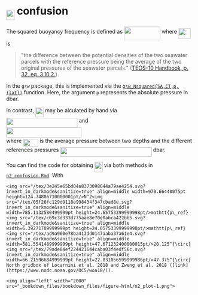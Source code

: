 # <img src="/tex/4c87ee198ded31321f89b44a38a0ad5a.svg?invert_in_darkmode&sanitize=true" align=middle width=21.552516149999988pt height=26.76175259999998pt/> confusion

The squared buoyancy frequency is defined as <img src="/tex/bd2177a908f1cd4fc2ab2dd25029bfff.svg?invert_in_darkmode&sanitize=true" align=middle width=96.71016959999999pt height=35.76220559999998pt/> where <img src="/tex/3f5d596c61b4bf3d7b4fe363ddd43d6d.svg?invert_in_darkmode&sanitize=true" align=middle width=32.28892919999999pt height=27.6567522pt/> is 
> "the difference between the potential densities of the two seawater parcels with the reference pressure being the average of the two original pressures of the seawater parcels." ([TEOS-10 Handbook, p. 32, eq. 3.10.2.](http://www.teos-10.org/pubs/TEOS-10_Manual.pdf)).

In the `gsw` package, this is implemented via the [`gsw_Nsquared(SA,CT,p,{lat})`](http://www.teos-10.org/pubs/gsw/html/gsw_Nsquared.html) function. Here, the argument `p` represents the absolute pressure in dbar.

In contrast, <img src="/tex/4c87ee198ded31321f89b44a38a0ad5a.svg?invert_in_darkmode&sanitize=true" align=middle width=21.552516149999988pt height=26.76175259999998pt/> may be alculated by hand via<br> 
<img src="/tex/23b83c12a18bbd188b918ace0f62f775.svg?invert_in_darkmode&sanitize=true" align=middle width=190.47030254999999pt height=24.65753399999998pt/> and <br>
<img src="/tex/0730cb95f7253f610e13686db8847038.svg?invert_in_darkmode&sanitize=true" align=middle width=201.38358899999997pt height=27.6567522pt/><br>
where <img src="/tex/7ed3103a1e05c3ecd552a24db69222e2.svg?invert_in_darkmode&sanitize=true" align=middle width=40.43809109999999pt height=20.09134050000002pt/> is the average pressure between two depths and the different references pressures <img src="/tex/94500c9bc37dbd222043219a34cb0175.svg?invert_in_darkmode&sanitize=true" align=middle width=244.0912221pt height=24.65753399999998pt/> dbar.

You can find the code for obtaining <img src="/tex/4c87ee198ded31321f89b44a38a0ad5a.svg?invert_in_darkmode&sanitize=true" align=middle width=21.552516149999988pt height=26.76175259999998pt/> via both methods in [`n2_confusion.Rmd`](https://github.com/chrisdane/n2_confusion/blob/master/n2_confusion.Rmd). With
```
<img src="/tex/3e245e65bd04a8373098644a79ae4254.svg?invert_in_darkmode&sanitize=true" align=middle width=970.66440075pt height=124.74886710000001pt/>N^2<img src="/tex/05f26fc129d9118e998434f347cbad8e.svg?invert_in_darkmode&sanitize=true" align=middle width=785.1132580499999pt height=24.65753399999998pt/>mathtt{p\_ref}<img src="/tex/c69c3d333d775aae8e70e0abca422bb5.svg?invert_in_darkmode&sanitize=true" align=middle width=6.39271709999999pt height=24.65753399999998pt/>mathtt{p\_ref}<img src="/tex/ad9a960e78ba413dd0147aaba37a61e4.svg?invert_in_darkmode&sanitize=true" align=middle width=581.5541489999999pt height=47.671232400000015pt/>20.125^{\circ}<img src="/tex/79ade84ef224421644caba03f4edf56c.svg?invert_in_darkmode&sanitize=true" align=middle width=66.21596684999999pt height=22.831056599999986pt/>47.375^{\circ} North gridbox of Locarnini et al. 2018 and Zweng et al. 2018 ([link](https://www.nodc.noaa.gov/OC5/woa18/)).

<img align="left" width="2000" src="_bookdown_files/bookdown_files/figure-html/n2_plot-1.png">

